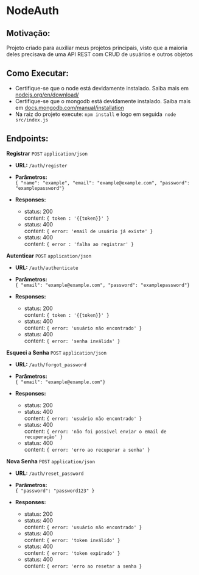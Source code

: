 # NodeAuth

## Motivação:
  Projeto criado para auxiliar meus projetos principais, 
  visto que a maioria deles precisava de uma API REST com CRUD de usuários e outros objetos

## Como Executar:
  * Certifique-se que o node está devidamente instalado. Saiba mais em  [nodejs.org/en/download/](https://nodejs.org/en/download/)
  * Certifique-se que o mongodb está devidamente instalado. Saiba mais em  [docs.mongodb.com/manual/installation](https://docs.mongodb.com/manual/installation/)
  * Na raiz do projeto execute:
  `npm install` e logo em seguida` node src/index.js`
  
## Endpoints:

**Registrar** `POST` `application/json`
 
*  **URL:** `/auth/register` 
  
*  **Parâmetros:**<br>`{ "name": "example", "email": "example@example.com", "password": "examplepassword"}`

* **Responses:**
  + status: 200 <br>
    content: `{ token : '{{token}}' }`<br>
  + status: 400 <br>
    content: `{ error: 'email de usuário já existe' }`<br>
  + status: 400 <br>
    content: `{ error : 'falha ao registrar' }`


**Autenticar** `POST` `application/json`
 
*  **URL:** `/auth/authenticate` 
  
*  **Parâmetros:** <br>`{ "email": "example@example.com", "password": "examplepassword"}`

* **Responses:**
  + status: 200 <br>
    content: `{ token : '{{token}}' }`<br>
  + status: 400 <br>
    content: `{ error: 'usuário não encontrado' }`<br>
  + status: 400 <br>
    content: `{ error: 'senha inválida' }`<br>

**Esqueci a Senha** `POST` `application/json`
 
*  **URL:** `/auth/forgot_password` 
  
*  **Parâmetros:** <br>`{ "email": "example@example.com"}`

* **Responses:**
  + status: 200 <br>
  + status: 400 <br>
    content: `{ error: 'usuário não encontrado' }`<br>
  + status: 400 <br>
    content: `{ error: 'não foi possivel enviar o email de recuperação' }`<br>
  + status: 400 <br>
    content: `{ error: 'erro ao recuperar a senha' }`<br>

**Nova Senha** `POST` `application/json`
 
*  **URL:** `/auth/reset_password` 
  
*  **Parâmetros:** <br>`{ "password": "password123" }`

* **Responses:**
  + status: 200 <br>
  + status: 400 <br>
    content: `{ error: 'usuário não encontrado' }`<br>
  + status: 400 <br>
    content: `{ error: 'token inválido' }`<br>
  + status: 400 <br>
    content: `{ error: 'token expirado' }`<br>
  + status: 400 <br>
    content: `{ error: 'erro ao resetar a senha }`<br>